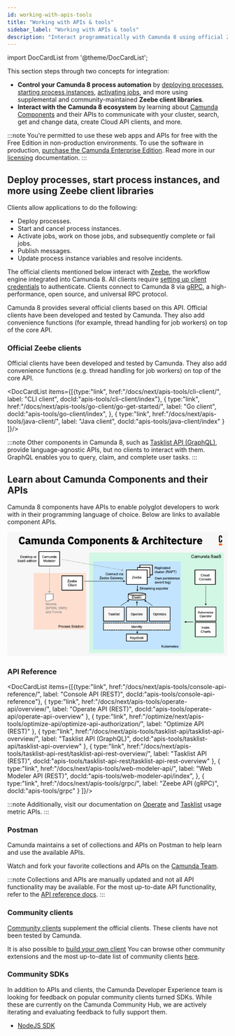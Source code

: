 ```yaml
---
id: working-with-apis-tools
title: "Working with APIs & tools"
sidebar_label: "Working with APIs & tools"
description: "Interact programmatically with Camunda 8 using official Zeebe client libraries and APIs."
---
```


import DocCardList from '@theme/DocCardList';

This section steps through two concepts for integration:

- **Control your Camunda 8 process automation** by [deploying processes](/components/modeler/web-modeler/run-or-publish-your-process.md#deploy-a-process), [starting process instances](/components/modeler/web-modeler/run-or-publish-your-process.md), [activating jobs](/components/concepts/job-workers.md), and more using supplemental and community-maintained **Zeebe client libraries**.
- **Interact with the Camunda 8 ecosystem** by learning about [Camunda Components](/components/components-overview.md) and their APIs to communicate with your cluster, search, get and change data, create Cloud API clients, and more.

:::note
You're permitted to use these web apps and APIs for free with the Free Edition in non-production environments. To use the software in production, [purchase the Camunda Enterprise Edition](https://camunda.com/products/cloud/camunda-cloud-enterprise-contact/). Read more in our [licensing](../reference/licenses.md) documentation.
:::

## Deploy processes, start process instances, and more using Zeebe client libraries

Clients allow applications to do the following:

- Deploy processes.
- Start and cancel process instances.
- Activate jobs, work on those jobs, and subsequently complete or fail jobs.
- Publish messages.
- Update process instance variables and resolve incidents.

The official clients mentioned below interact with [Zeebe](/components/zeebe/zeebe-overview.md), the workflow engine integrated into Camunda 8. All clients require [setting up client credentials](/guides/setup-client-connection-credentials.md) to authenticate. Clients connect to Camunda 8 via [gRPC](https://grpc.io), a high-performance, open source, and universal RPC protocol.

Camunda 8 provides several official clients based on this API. Official clients have been developed and tested by Camunda. They also add convenience functions (for example, thread handling for job workers) on top of the core API.

### Official Zeebe clients

Official clients have been developed and tested by Camunda. They also add convenience functions (e.g. thread handling for job workers) on top of the core API.

<DocCardList items={[{type:"link", href:"/docs/next/apis-tools/cli-client/", label: "CLI client", docId:"apis-tools/cli-client/index"},
{
type:"link", href:"/docs/next/apis-tools/go-client/go-get-started/", label: "Go client", docId:"apis-tools/go-client/index",
},
{
type:"link", href:"/docs/next/apis-tools/java-client/", label: "Java client", docId:"apis-tools/java-client/index"
}
]}/>

:::note
Other components in Camunda 8, such as [Tasklist API (GraphQL)](../apis-tools/tasklist-api/generated.md), provide language-agnostic APIs, but no clients to interact with them. GraphQL enables you to query, claim, and complete user tasks.
:::

## Learn about Camunda Components and their APIs

Camunda 8 components have APIs to enable polyglot developers to work with in their programming language of choice. Below are links to available component APIs.

![Architecture diagram for Camunda including all the components for SaaS](./img/ComponentsAndArchitecture_SaaS.png)

### API Reference

<DocCardList items={[{type:"link", href:"/docs/next/apis-tools/console-api-reference/", label: "Console API (REST)", docId:"apis-tools/console-api-reference"},
{
type:"link", href:"/docs/next/apis-tools/operate-api/overview/", label: "Operate API (REST)", docId:"apis-tools/operate-api/operate-api-overview"
},
{
type:"link", href:"/optimize/next/apis-tools/optimize-api/optimize-api-authorization/", label: "Optimize API (REST)"
},
{
type:"link", href:"/docs/next/apis-tools/tasklist-api/tasklist-api-overview/", label: "Tasklist API (GraphQL)", docId:"apis-tools/tasklist-api/tasklist-api-overview"
},
{
type:"link", href:"/docs/next/apis-tools/tasklist-api-rest/tasklist-api-rest-overview/", label: "Tasklist API (REST)", docId:"apis-tools/tasklist-api-rest/tasklist-api-rest-overview"
},
{
type:"link", href:"/docs/next/apis-tools/web-modeler-api/", label: "Web Modeler API (REST)", docId:"apis-tools/web-modeler-api/index",
},
{
type:"link", href:"/docs/next/apis-tools/grpc/", label: "Zeebe API (gRPC)", docId:"apis-tools/grpc"
}
]}/>

:::note
Additionally, visit our documentation on [Operate](../self-managed/operate-deployment/usage-metrics.md) and [Tasklist](../self-managed/tasklist-deployment/usage-metrics.md) usage metric APIs.
:::

### Postman

Camunda maintains a set of collections and APIs on Postman to help learn and use the available APIs.

Watch and fork your favorite collections and APIs on the [Camunda Team](https://www.postman.com/camundateam).

:::note
Collections and APIs are manually updated and not all API functionality may be available. For the most up-to-date API functionality, refer to the [API reference docs](/apis-tools/working-with-apis-tools.md#api-reference).
:::

### Community clients

[Community clients](/apis-tools/community-clients/index.md) supplement the official clients. These clients have not been tested by Camunda.

It is also possible to [build your own client](../apis-tools/build-your-own-client.md) You can browse other community extensions and the most up-to-date list of community clients [here](https://github.com/orgs/camunda-community-hub/repositories).

### Community SDKs

In addition to APIs and clients, the Camunda Developer Experience team is looking for feedback on popular community clients turned SDKs. While these are currently on the Camunda Community Hub, we are actively iterating and evaluating feedback to fully support them.

- [NodeJS SDK](https://github.com/camunda-community-hub/camunda-8-sdk-node-js)

